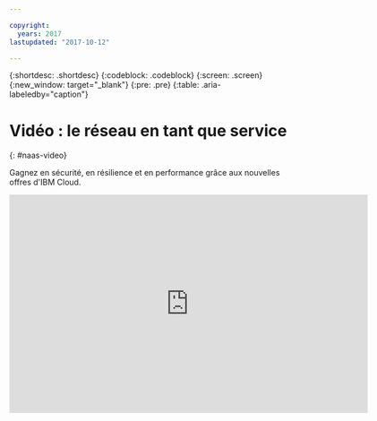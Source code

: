 ```yaml
---

copyright:
  years: 2017
lastupdated: "2017-10-12"

---
```


{:shortdesc: .shortdesc}
{:codeblock: .codeblock}
{:screen: .screen}
{:new_window: target="_blank"}
{:pre: .pre}
{:table: .aria-labeledby="caption"}

# Vidéo : le réseau en tant que service
{: #naas-video}

Gagnez en sécurité, en résilience et en performance grâce aux nouvelles offres d'IBM Cloud.

<p>
  <div class="embed-responsive embed-responsive-16by9">
    <iframe class="embed-responsive-item" id="youtubeplayer" type="text/html" width="640" height="390" src="https://www.youtube.com/embed/LRvNCXvtkX0?rel=0" frameborder="0" webkitallowfullscreen mozallowfullscreen allowfullscreen> </iframe>
  </div>
</p>
